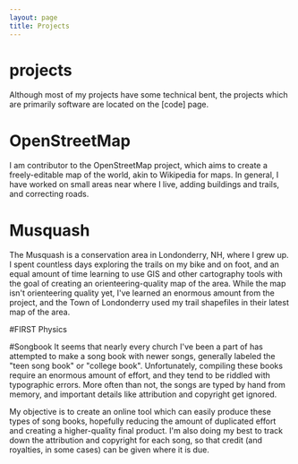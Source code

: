 ```yaml
---
layout: page
title: Projects
---
```

# projects
Although most of my projects have some technical bent, the projects which are primarily software are located on the [code] page.

# OpenStreetMap
I am contributor to the OpenStreetMap project, which aims to create a freely-editable map of the world, akin to Wikipedia for maps.  In general, I have worked on small areas near where I live, adding buildings and trails, and correcting roads.

# Musquash
The Musquash is a conservation area in Londonderry, NH, where I grew up.  I spent countless days exploring the trails on my bike and on foot, and an equal amount of time learning to use GIS and other cartography tools with the goal of creating an orienteering-quality map of the area.  While the map isn't orienteering quality yet, I've learned an enormous amount from the project, and the Town of Londonderry used my trail shapefiles in their latest map of the area.

#FIRST Physics


#Songbook
It seems that nearly every church I've been a part of has attempted to make a song book with newer songs, generally labeled the "teen song book" or "college book".  Unfortunately, compiling these books require an enormous amount of effort, and they tend to be riddled with typographic errors.  More often than not, the songs are typed by hand from memory, and important details like attribution and copyright get ignored.

My objective is to create an online tool which can easily produce these types of song books, hopefully reducing the amount of duplicated effort and creating a higher-quality final product.  I'm also doing my best to track down the attribution and copyright for each song, so that credit (and royalties, in some cases) can be given where it is due.

